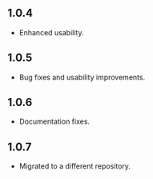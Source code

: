 ## 1.0.4

- Enhanced usability.

## 1.0.5

- Bug fixes and usability improvements.

## 1.0.6

- Documentation fixes.

## 1.0.7

- Migrated to a different repository.
